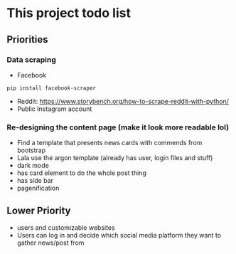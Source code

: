 # This project todo list
## Priorities
### Data scraping
- Facebook
```
pip install facebook-scraper
```
- Reddit: https://www.storybench.org/how-to-scrape-reddit-with-python/
- Public Instagram account

### Re-designing the content page (make it look more readable lol)
- Find a template that presents news cards with commends from bootstrap
- Lala use the argon template (already has user, login files and stuff)
- dark mode
- has card element to do the whole post thing
- has side bar
- pagenification
## Lower Priority
- users and customizable websites
- Users can log in and decide which social media platform they want to gather news/post from